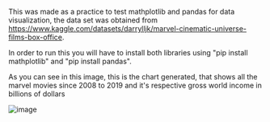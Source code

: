 This was made as a practice to test mathplotlib and pandas for data visualization, the data set was obtained from https://www.kaggle.com/datasets/darrylljk/marvel-cinematic-universe-films-box-office.


In order to run this you will have to install both libraries using 
"pip install mathplotlib" and "pip install pandas". 

As you can see in this image, this is the chart generated, that shows all the marvel movies since 2008 to 2019 and it's respective gross world income in billions of dollars

![image](https://github.com/anthonyariasr/python_marvel_graph/assets/91794432/c13211f8-c4be-48ec-aa59-76fdc3ea8a54)
